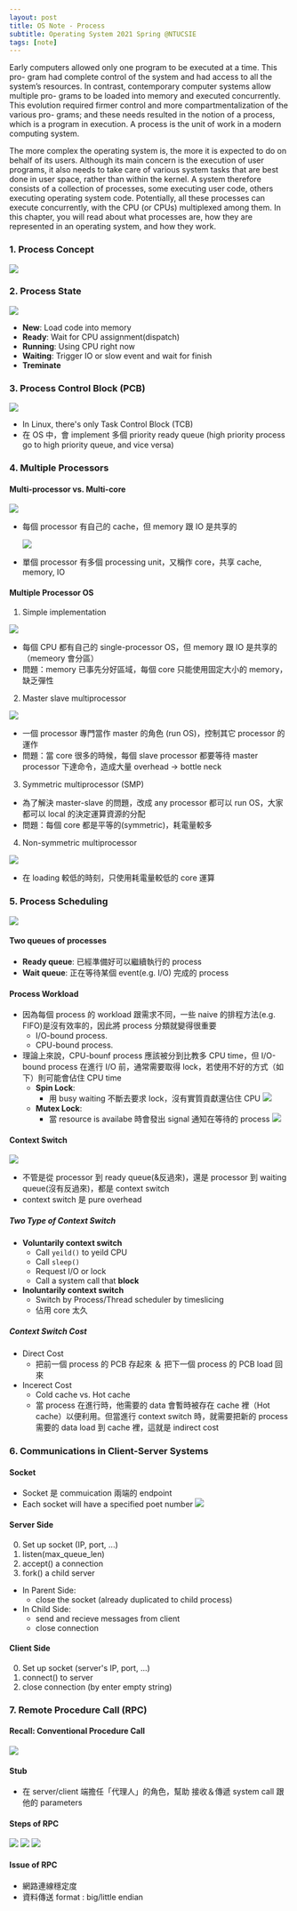```yaml
---
layout: post
title: OS Note - Process
subtitle: Operating System 2021 Spring @NTUCSIE
tags: [note]
---
```


Early computers allowed only one program to be executed at a time. This pro- gram had complete control of the system and had access to all the system’s resources. In contrast, contemporary computer systems allow multiple pro- grams to be loaded into memory and executed concurrently. This evolution required firmer control and more compartmentalization of the various pro- grams; and these needs resulted in the notion of a process, which is a program in execution. A process is the unit of work in a modern computing system.

The more complex the operating system is, the more it is expected to do on behalf of its users. Although its main concern is the execution of user programs, it also needs to take care of various system tasks that are best done in user space, rather than within the kernel. A system therefore consists of a collection of processes, some executing user code, others executing operating system code. Potentially, all these processes can execute concurrently, with the CPU (or CPUs) multiplexed among them. In this chapter, you will read about what processes are, how they are represented in an operating system, and how they work.

### 1. Process Concept

![](https://i.imgur.com/E3vhJ04.png)

### 2. Process State

![](https://i.imgur.com/wDgXIhE.png)

- **New**: Load code into memory
- **Ready**: Wait for CPU assignment(dispatch)
- **Running**: Using CPU right now
- **Waiting**: Trigger IO or slow event and wait for finish
- **Treminate**

### 3. Process Control Block (PCB)

![](https://i.imgur.com/onban0y.png)

- In Linux, there's only Task Control Block (TCB)
- 在 OS 中，會 implement 多個 priority ready queue (high priority process go to high priority queue, and vice versa)

### 4. Multiple Processors

#### Multi-processor vs. Multi-core

![](https://i.imgur.com/57djYpa.png)

- 每個 processor 有自己的 cache，但 memory 跟 IO 是共享的

  ![](https://i.imgur.com/ZyVSLGn.png)

- 單個 processor 有多個 processing unit，又稱作 core，共享 cache, memory, IO

#### Multiple Processor OS

1. Simple implementation

![](https://i.imgur.com/aZiok8f.png)

- 每個 CPU 都有自己的 single-processor OS，但 memory 跟 IO 是共享的（memeory 會分區）
- 問題：memory 已事先分好區域，每個 core 只能使用固定大小的 memory，缺乏彈性

2. Master slave multiprocessor

![](https://i.imgur.com/bd4rd9t.png)

- 一個 processor 專門當作 master 的角色 (run OS)，控制其它 processor 的運作
- 問題：當 core 很多的時候，每個 slave processor 都要等待 master processor 下達命令，造成大量 overhead -> bottle neck

3. Symmetric multiprocessor (SMP)

- 為了解決 master-slave 的問題，改成 any processor 都可以 run OS，大家都可以 local 的決定運算資源的分配
- 問題：每個 core 都是平等的(symmetric)，耗電量較多

4. Non-symmetric multiprocessor

![](https://i.imgur.com/WBxDJ5c.png)

- 在 loading 較低的時刻，只使用耗電量較低的 core 運算

### 5. Process Scheduling

![](https://i.imgur.com/5qMGWv4.png)

#### Two queues of processes

- **Ready queue**: 已經準備好可以繼續執行的 process
- **Wait queue**: 正在等待某個 event(e.g. I/O) 完成的 process

#### Process Workload

- 因為每個 process 的 workload 跟需求不同，一些 naive 的排程方法(e.g. FIFO)是沒有效率的，因此將 process 分類就變得很重要
  - I/O-bound process.
  - CPU-bound process.
- 理論上來說，CPU-bounf process 應該被分到比教多 CPU time，但 I/O-bound process 在進行 I/O 前，通常需要取得 lock，若使用不好的方式（如下）則可能會佔住 CPU time
  - **Spin Lock**:
    - 用 busy waiting 不斷去要求 lock，沒有實質貢獻還佔住 CPU
      ![](https://i.imgur.com/GcVVcaz.png)
  - **Mutex Lock**:
    - 當 resource is availabe 時會發出 signal 通知在等待的 process
      ![](https://i.imgur.com/cRkPJud.png)

#### Context Switch

![](https://i.imgur.com/eEIOY2q.png)

- 不管是從 processor 到 ready queue(&反過來)，還是 processor 到 waiting queue(沒有反過來)，都是 context switch
- context switch 是 pure overhead

##### Two Type of Context Switch

- **Voluntarily context switch**
  - Call `yeild()` to yeild CPU
  - Call `sleep()`
  - Request I/O or lock
  - Call a system call that **block**
- **Inoluntarily context switch**
  - Switch by Process/Thread scheduler by timeslicing
  - 佔用 core 太久

##### Context Switch Cost

- Direct Cost
  - 把前一個 process 的 PCB 存起來 ＆ 把下一個 process 的 PCB load 回來
- Incerect Cost
  - Cold cache vs. Hot cache
  - 當 process 在進行時，他需要的 data 會暫時被存在 cache 裡（Hot cache）以便利用。但當進行 context switch 時，就需要把新的 process 需要的 data load 到 cache 裡，這就是 indirect cost

### 6. Communications in Client-Server Systems

#### Socket

- Socket 是 commuication 兩端的 endpoint
- Each socket will have a specified poet number
  ![](https://i.imgur.com/eWpZt9w.png)

#### Server Side

0. Set up socket (IP, port, ...)
1. listen(max_queue_len)
2. accept() a connection
3. fork() a child server

- In Parent Side:
  - close the socket (already duplicated to child process)
- In Child Side:
  - send and recieve messages from client
  - close connection

#### Client Side

0. Set up socket (server's IP, port, ...)
1. connect() to server
2. close connection (by enter empty string)

### 7. Remote Procedure Call (RPC)

#### Recall: Conventional Procedure Call

![](https://i.imgur.com/Nl0S9Sj.png)

#### Stub

- 在 server/client 端擔任「代理人」的角色，幫助 接收＆傳遞 system call 跟他的 parameters

#### Steps of RPC

![](https://i.imgur.com/qq8msvX.png)
![](https://i.imgur.com/MtMvMUr.png)
![](https://i.imgur.com/eY92mqw.png)

#### Issue of RPC

- 網路連線穩定度
- 資料傳送 format : big/little endian
